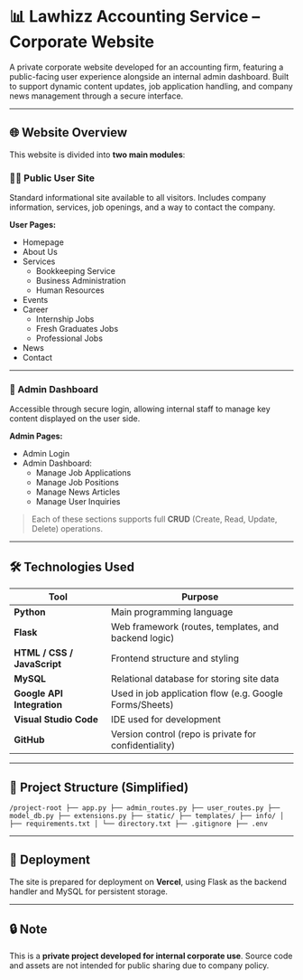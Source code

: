 # 📊 Lawhizz Accounting Service – Corporate Website

A private corporate website developed for an accounting firm, featuring a public-facing user experience alongside an internal admin dashboard. Built to support dynamic content updates, job application handling, and company news management through a secure interface.

---

## 🌐 Website Overview

This website is divided into **two main modules**:

### 🧑‍💼 Public User Site
Standard informational site available to all visitors. Includes company information, services, job openings, and a way to contact the company.

**User Pages:**
- Homepage
- About Us
- Services
  - Bookkeeping Service
  - Business Administration
  - Human Resources
- Events
- Career
  - Internship Jobs
  - Fresh Graduates Jobs
  - Professional Jobs
- News
- Contact

---

### 🔐 Admin Dashboard
Accessible through secure login, allowing internal staff to manage key content displayed on the user side.

**Admin Pages:**
- Admin Login
- Admin Dashboard:
  - Manage Job Applications
  - Manage Job Positions
  - Manage News Articles
  - Manage User Inquiries

> Each of these sections supports full **CRUD** (Create, Read, Update, Delete) operations.

---

## 🛠️ Technologies Used

| Tool | Purpose |
|------|---------|
| **Python** | Main programming language |
| **Flask** | Web framework (routes, templates, and backend logic) |
| **HTML / CSS / JavaScript** | Frontend structure and styling |
| **MySQL** | Relational database for storing site data |
| **Google API Integration** | Used in job application flow (e.g. Google Forms/Sheets) |
| **Visual Studio Code** | IDE used for development |
| **GitHub** | Version control (repo is private for confidentiality) |

---

## 📁 Project Structure (Simplified)

``` /project-root ├── app.py ├── admin_routes.py ├── user_routes.py ├── model_db.py ├── extensions.py ├── static/ ├── templates/ ├── info/ │ ├── requirements.txt │ └── directory.txt ├── .gitignore ├── .env  ```


---

## 🚀 Deployment
The site is prepared for deployment on **Vercel**, using Flask as the backend handler and MySQL for persistent storage.

---

## 🔒 Note
This is a **private project developed for internal corporate use**. Source code and assets are not intended for public sharing due to company policy.

